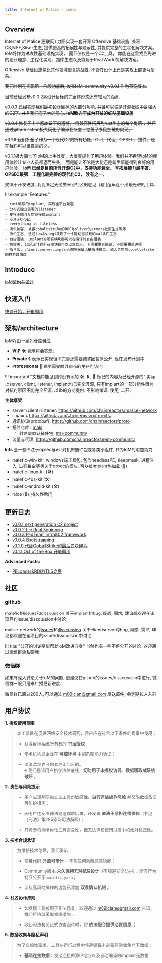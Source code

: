 ```yaml
---
title: Internet of Malice · index
---
```


## Overview 

Internet of Malice(恶联网) 力图实现一套开源 Offensive 基础设施, 兼容CS,MSF,Sliver生态, 提供更高的拓展性与隐蔽性, 并提供完整的工程化解决方案。 IoM将作为进攻性基础设施实现， 而不仅仅是一个C2工具， 你能在这里找到先进的设计理念、工程化实现、插件生态以及能用于Real World的解决方案。

 Offensive 基础设施是比其他领域更具挑战性, 不管在设计上还是实现上都更为复杂。

~~我们计划在实现第一阶段功能后, 发布IoM-community v0.0.1 作为预览版本.~~

~~目前已经发布v0.0.2离设计目标的完全体形态还有较大的距离.~~ 

~~v0.0.3 已经实现我们最初设计目标的大部分功能, 并且可以说是开源社区中最强大的C2了. 并且我们有了大的野心. **IoM致力于成为开放的红队基础设施**~~

~~v0.0.4 修复了上个版本留下的遗憾， 将兼容性拓展到rust生态的每个角落； 并且通过github action极大简化了编译复杂度；完善了多段加载的实现。~~ 

~~v0.1.0 我们补全了作为一个现代C2的所有功能，GUI、代理、OPSEC、插件。现在我们可以很自豪的说，~~

v0.1.1极大简化了IoM的上手难度，大幅度提升了用户体验。我们并不希望IoM的使用体验让专业人员都望而生畏， 而是能让不论是大佬还是新手都能得到良好的用户体验。
**IoM 已经是目前所有开源C2中，支持功能最全、 可拓展能力最丰富、OPSEC最强、工程化最完善的现代化C2， 没有之一。**

受限于开发进度, 我们决定先接受来自社区的意见, 闭门造车造不出最先进的工具.

!!! example "Features."

    - rust编写的implant, 实现全平台兼容
    - 分布式独立部署的listener
    - 支持正向与反向链接的implant
    - 专注于OPSEC
    - everything is fileless
    - 插件兼容, 兼容cobaltstrike的BOF与sliver的armory社区生态等等
    - 插件生态, 通过lua与yaegi实现了一个能动态加载的mal插件生态
    - 自由组装, implant的所有模块都可以在编译时自由组装
    - 热插拔, implant的所有模块都可以动态载入, 不需要重新编译, 不需要重启进程
    - 插件化, client,server,implant都将保留大量插件接口, 致力于实现cobaltstrike同样的自由度

## Introduce

[IoM架构与设计](/IoM/design/)

## 快速入门

[快速开始，开箱即用](/IoM/quickstart/)

## 架构/architecture

IoM将由一系列仓库组成

- **WIP** 🛠️ 表示将会实现; 
- **Private** 🔒 表示已实现但不完善还需要调整因暂未公开, 但在发布计划中
- **Professional** 👤 表示需要额外审核的用户可访问


!!! important "文档中能见到的没有添加 🛠️, 🔒 ,  👤 标记的内容为已经开源的"
	实际上server, client, listener, implant均已完全开源, 只有implant的一部分组件因为对抗的原因不能完全开源, 以lib的方式提供. 不影响编译, 使用, 二开.

**主体框架**

* server+client+listener: https://github.com/chainreactors/malice-network
* implant: https://github.com/chainreactors/malefic
* 通讯协议(protobuf): https://github.com/chainreactors/proto
* 插件仓库 : [mals](https://github.com/chainreactors/mals)
	* 社区版默认插件包: [mal-community](https://github.com/chainreactors/mal-community)
* 流量与代理: https://github.com/chainreactors/rem-community 

**kits**
是一些专注于opsec与edr对抗的插件包或各类小组件, 作为IoM的附加能力

* malefic-win-kit , windows端工具包, 包含headlessPE, sleepmask, 进程注入, 进程镂空等等关于opsec的模块, 可以被implant热加载 (👤)
* malefic-linux-kit (🛠️)
* malefic-*os-kit (🛠️)
* malefic-android-kit (🛠️)
* mice (🔒), 持久性后门

## 更新日志

- [v0.0.1 next generation C2 project](/blog/2024/08/16/IoM_introduce/)
- [v0.0.2 the Real Beginning](/blog/2024/09/23/IoM_v0.0.2/)
- [v0.0.3 RedTeam Infra&C2 framework](/blog/2024/11/20/IoM_v0.0.3/)
- [v0.0.4 Bootstrapping](/blog/2025/01/02/IoM_v0.0.4/)
- [v0.1.0 代替CobaltStrike的最后四块碎片](/blog/2025/04/14/IoM_v0.1.0/)
- [v0.1.1 Out of the Box 开箱即用](/blog/2025/07/09/IoM_v0.1.1/)

**Advanced Posts:**

- [PELoader&RDI的TLS之殇](/blog/2025/01/07/IoM_advanced_TLS/)
## 社区

### github

malefic的[issues](https://github.com/chainreactors/malefic/issues)和[disscussion](https://github.com/chainreactors/malefic/discussions) 关于implant的bug, 疑惑, 需求, 建议都欢迎在该项目的issue/disscussion中讨论

malice-network的[issues](https://github.com/chainreactors/malice-network/issues)和[disscussion](https://github.com/chainreactors/malice-network/discussions) 关于client/server的bug, 疑惑, 需求, 建议都欢迎在该项目的issue/disscussion中讨论

!!! tips "公开的讨论更能帮助IoM改进自身"
	当然也有一些不便公开的讨论, 欢迎通过微信群添私聊我

### 微信群

如果有深入讨论关于IoM的问题, 更建议在github的issues/disscussion中进行, 微信群一般只用来广播更新进度. 

微信群已超过200人, 可以通过 m09ician@gmail.com 发送邮件, 会定期拉人入群
## 用户协议

**1. 授权使用范围**

> 本工具旨在促进网络安全技术研究，用户应在符合以下条件的场景中使用：
> 
> - 获得目标系统所有者的 **书面授权** ；
>     
> - 学术机构或企业在 **可控环境** 中的防御能力验证；
>     
> - 法律法规许可的其他正当目的。  
>     ※ 我们恳请用户恪守法律底线，**切勿用于未授权访问、数据窃取或系统破坏** 。
>     

**2. 责任与风险提示**

> - 用户应理解网络安全工具的敏感性，**自行评估操作风险** 并采取数据备份等防护措施；
>     
> - 因用户违反法律法规造成的后果，开发者 **依法不承担连带责任**（参见《刑法》第285条及司法解释）；
>     
> - 开发者将持续优化工具安全性，但无法保证使用过程中的绝对稳定性。
>     

**3. 技术合规承诺**

> 为维护技术伦理，我们承诺：
> 
> - 项目代码 **开源可审计** ，不含任何隐蔽恶意功能；
>     
> - Community版本 **永久保持无对抗性设计**（不规避安全防护），所有行为特征公开于 `malefic.yara`；
>     
> - 涉及高风险操作的功能已添加 **双重确认机制** 。
>     

**4. 社区协作原则**

> - 如发现工具被用于非法场景，欢迎通过 [m09ician@gmail.com](https://mailto:m09ician@gmail.com/) 告知，我们将协助采取合理措施；
>     
> - 收到司法机关正式协查函件时，将 **依法配合提供必要信息** ；
>


**5. 数据收集与隐私声明**

> 为了合规性要求，工具在运行过程中将遵循最小必要原则收集以下数据：
> 
> - **基础连接数据**：发起连接的源IP地址以及自动编译的implant元数据
>     
